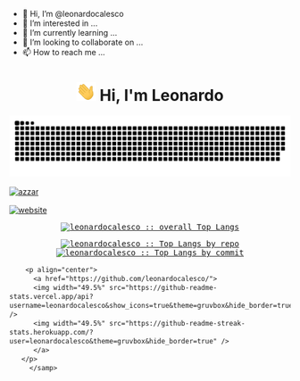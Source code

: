 - 👋 Hi, I’m @leonardocalesco
- 👀 I’m interested in ...
- 🌱 I’m currently learning ...
- 💞️ I’m looking to collaborate on ...
- 📫 How to reach me ...

<!---
leonardocalesco/leonardocalesco is a ✨ special ✨ repository because its `README.md` (this file) appears on your GitHub profile.
You can click the Preview link to take a look at your changes.
--->



<div align="center">
  <h1 align="center"><img width="35" src="https://github.com/1999AZZAR/1999AZZAR/blob/main/resources/img/waving.gif"> Hi, I'm Leonardo</h1>
</div>

<div align="center">
  <a href="https://leonardocalesco.github.io/">
  <img  src="https://github.com/1999AZZAR/1999AZZAR/blob/main/resources/img/grid-snake.svg"
       alt="snake" /></a>
</div>

<a href="https://www.linkedin.com/in/leonardo-calesco/" target="blank"><img align="center"
         src="https://img.shields.io/badge/linkedin-%231DA1F2.svg?style=for-the-badge&logo=linkedin&logoColor=white"
         alt="azzar" height="30"/></a>
         
<a href="https://leonardocalesco.github.io/"><img align="center" 
     src="https://img.shields.io/website?down_message=offline&style=for-the-badge&up_message=online&url=https%3A%2F%2Fleonardocalesco.github.io%2F1" height="25"
     alt="website" /></a>
     
  <samp>
            <p align="center">
        <a href="https://github.com/leonardocalesco/">
          <img src="https://github-readme-stats.vercel.app/api/top-langs/?username=leonardocalesco&langs_count=6&theme=gruvbox&layout=compact&hide_border=true"
          alt="leonardocalesco :: overall Top Langs " /></a>
      </p>
        <p align="center">
          <a href="https://github.com/leonardocalesco/">
          <img width="45%" src="https://github-profile-summary-cards.vercel.app/api/cards/repos-per-language?username=leonardocalesco&theme=gruvbox&layout=compact&hide_border=true"
          alt="leonardocalesco :: Top Langs by repo" />
          <img width="45%" src="https://github-profile-summary-cards.vercel.app/api/cards/most-commit-language?username=leonardocalesco&theme=gruvbox&layout=compact&hide_border=true"
          alt="leonardocalesco :: Top Langs by commit" />
          </a>
        </p>
  
        <p align="center">
          <a href="https://github.com/leonardocalesco/">
          <img width="49.5%" src="https://github-readme-stats.vercel.app/api?username=leonardocalesco&show_icons=true&theme=gruvbox&hide_border=true" />
          <img width="49.5%" src="https://github-readme-streak-stats.herokuapp.com/?user=leonardocalesco&theme=gruvbox&hide_border=true" />
          </a>
       </p>
         </samp>
